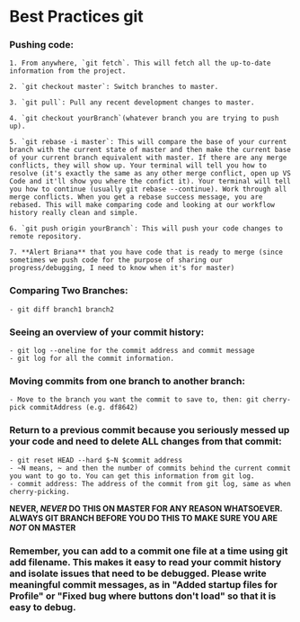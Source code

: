 # Best Practices git

### Pushing code:

	1. From anywhere, `git fetch`. This will fetch all the up-to-date information from the project. 
	
	2. `git checkout master`: Switch branches to master. 
	
	3. `git pull`: Pull any recent development changes to master. 

	4. `git checkout yourBranch`(whatever branch you are trying to push up).
	
	5. `git rebase -i master`: This will compare the base of your current branch with the current state of master and then make the current base of your current branch equivalent with master. If there are any merge conflicts, they will show up. Your terminal will tell you how to resolve (it's exactly the same as any other merge conflict, open up VS Code and it'll show you where the confict it). Your terminal will tell you how to continue (usually git rebase --continue). Work through all merge conflicts. When you get a rebase success message, you are rebased. This will make comparing code and looking at our workflow history really clean and simple. 
	
	6. `git push origin yourBranch`: This will push your code changes to  remote repository. 

	7. **Alert Briana** that you have code that is ready to merge (since sometimes we push code for the purpose of sharing our progress/debugging, I need to know when it's for master)

### Comparing Two Branches: 
	- git diff branch1 branch2 

### Seeing an overview of your commit history: 

	- git log --oneline for the commit address and commit message
	- git log for all the commit information. 

### Moving commits from one branch to another branch:
	- Move to the branch you want the commit to save to, then: git cherry-pick commitAddress (e.g. df8642)

### Return to a previous commit because you seriously messed up your code and need to delete ALL changes from that commit:
	- git reset HEAD --hard $~N $commit address
	- ~N means, ~ and then the number of commits behind the current commit you want to go to. You can get this information from git log. 
	- commit address: The address of the commit from git log, same as when cherry-picking. 
**NEVER, *NEVER* DO THIS ON MASTER FOR ANY REASON WHATSOEVER. ALWAYS GIT BRANCH BEFORE YOU DO THIS TO MAKE SURE YOU ARE *NOT* ON MASTER**

### Remember, you can add to a commit one file at a time using git add filename. This makes it easy to read your commit history and isolate issues that need to be debugged. Please write meaningful commit messages, as in "Added startup files for Profile" or "Fixed bug where buttons don't load" so that it is easy to debug. 
